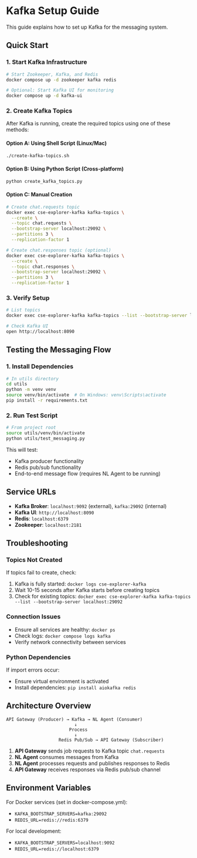 # Kafka Setup Guide

This guide explains how to set up Kafka for the messaging system.

## Quick Start

### 1. Start Kafka Infrastructure

```bash
# Start Zookeeper, Kafka, and Redis
docker compose up -d zookeeper kafka redis

# Optional: Start Kafka UI for monitoring
docker compose up -d kafka-ui
```

### 2. Create Kafka Topics

After Kafka is running, create the required topics using one of these methods:

#### Option A: Using Shell Script (Linux/Mac)
```bash
./create-kafka-topics.sh
```

#### Option B: Using Python Script (Cross-platform)
```bash
python create_kafka_topics.py
```

#### Option C: Manual Creation
```bash
# Create chat.requests topic
docker exec cse-explorer-kafka kafka-topics \
  --create \
  --topic chat.requests \
  --bootstrap-server localhost:29092 \
  --partitions 3 \
  --replication-factor 1

# Create chat.responses topic (optional)
docker exec cse-explorer-kafka kafka-topics \
  --create \
  --topic chat.responses \
  --bootstrap-server localhost:29092 \
  --partitions 3 \
  --replication-factor 1
```

### 3. Verify Setup

```bash
# List topics
docker exec cse-explorer-kafka kafka-topics --list --bootstrap-server localhost:29092

# Check Kafka UI
open http://localhost:8090
```

## Testing the Messaging Flow

### 1. Install Dependencies

```bash
# In utils directory
cd utils
python -m venv venv
source venv/bin/activate  # On Windows: venv\Scripts\activate
pip install -r requirements.txt
```

### 2. Run Test Script

```bash
# From project root
source utils/venv/bin/activate
python utils/test_messaging.py
```

This will test:
- Kafka producer functionality
- Redis pub/sub functionality
- End-to-end message flow (requires NL Agent to be running)

## Service URLs

- **Kafka Broker**: `localhost:9092` (external), `kafka:29092` (internal)
- **Kafka UI**: `http://localhost:8090`
- **Redis**: `localhost:6379`
- **Zookeeper**: `localhost:2181`

## Troubleshooting

### Topics Not Created
If topics fail to create, check:
1. Kafka is fully started: `docker logs cse-explorer-kafka`
2. Wait 10-15 seconds after Kafka starts before creating topics
3. Check for existing topics: `docker exec cse-explorer-kafka kafka-topics --list --bootstrap-server localhost:29092`

### Connection Issues
- Ensure all services are healthy: `docker ps`
- Check logs: `docker compose logs kafka`
- Verify network connectivity between services

### Python Dependencies
If import errors occur:
- Ensure virtual environment is activated
- Install dependencies: `pip install aiokafka redis`

## Architecture Overview

```
API Gateway (Producer) → Kafka → NL Agent (Consumer)
                          ↓
                        Process
                          ↓
                    Redis Pub/Sub → API Gateway (Subscriber)
```

1. **API Gateway** sends job requests to Kafka topic `chat.requests`
2. **NL Agent** consumes messages from Kafka
3. **NL Agent** processes requests and publishes responses to Redis
4. **API Gateway** receives responses via Redis pub/sub channel

## Environment Variables

For Docker services (set in docker-compose.yml):
- `KAFKA_BOOTSTRAP_SERVERS=kafka:29092`
- `REDIS_URL=redis://redis:6379`

For local development:
- `KAFKA_BOOTSTRAP_SERVERS=localhost:9092`
- `REDIS_URL=redis://localhost:6379`